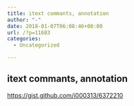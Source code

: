 ```yaml
---
title: itext commants, annotation
author: "-"
date: 2018-01-07T06:08:46+00:00
url: /?p=11683
categories:
  - Uncategorized

---
```

## itext commants, annotation
https://gist.github.com/i000313/6372210